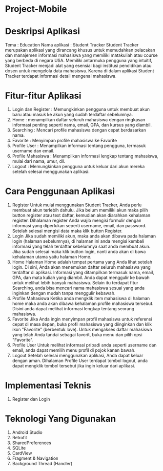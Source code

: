 # Project-Mobile
# Deskripsi Aplikasi
Tema           : Education
Nama aplikasi  : Student Tracker
Student Tracker merupakan aplikasi yang dirancang khusus untuk memudahkan pelacakan dan manajemen informasi mahasiswa yang memiliki matakuliah atau course yang berbeda di negara USA.  Memiliki antarmuka pengguna yang intuitif, Student Tracker menjadi alat yang esensial bagi institusi pendidikan atau dosen untuk mengelola data mahasiswa. Karena di dalam aplikasi Student Tracker terdapat informasi detail mengenai mahasiswa.

# Fitur-fitur Aplikasi
1. Login dan Register : Memungkinkan pengguna untuk membuat akun baru atau masuk ke akun yang sudah terdaftar sebelumnya.
2. Home : menampilkan daftar seluruh mahasiswa dengan ringkasan informasi penting seperti nama, email, GPA, dan kursus yang diambil. 
3. Searching : Mencari profile mahasiswa dengan cepat berdasarkan nama. 
4. Favorite : Menyimpan profile mahasiswa ke Favorite 
5. Profile User : Menampilkan informasi tentang pengguna, termasuk username dan email. 
6. Profile Mahasiswa : Menampilkan informasi lengkap tentang mahasiswa, mulai dari nama, umur, dll.
7. Logout : Memungkinkan pengguna untuk keluar dari akun mereka setelah selesai menggunakan aplikasi.

# Cara Penggunaan Aplikasi
1. Register
   Untuk mulai menggunakan Student Tracker, Anda perlu membuat akun terlebih    dahulu. Jika belum memiliki akun maka pilih button register atau text        daftar, kemudian akan diarahkan kehalaman register. Dihalaman register       Anda wajib mengisi formulir dengan informasi yang diperlukan seperti         username, email, dan password. Setelah selesai mengisi data maka klik        button Register.
2. Login
   Jika sudah memiliki akun, maka anda akan dibawa pada halaman login           (halaman sebelumnya), di halaman ini anda mengisi kembali informasi yang     telah terdaftar sebelumnya saat anda membuat akun. Jika sudah selesai        maka klik button login, nanti anda akan di bawa kehalaman utama yaitu        halaman Home.
3. Home
   Halaman Home adalah tempat pertama yang Anda lihat setelah login. Di         sini, Anda akan menemukan daftar seluruh mahasiswa yang terdaftar di         aplikasi. Informasi yang ditampilkan termasuk nama, email, GPA, dan mata     kuliah yang diambil. Anda dapat menggulir ke bawah untuk melihat lebih       banyak mahasiswa. Selain itu terdapat fitur Searching, anda bisa mencari    nama mahasiswa sesuai yang anda inginkan dengan mudah tanpa menggulir        kebawah.
4. Profile Mahasiswa
   Ketika anda mengklik item mahasiswa di halaman home maka anda akan dibawa    kehalaman profile mahasiswa tersebut. Disini anda dapat melihat informasi    lengkap tentang seorang mahasiswa.
5. Favorite
   Jika Anda ingin menyimpan profil mahasiswa untuk referensi cepat di masa     depan, buka profil mahasiswa yang diinginkan dan klik ikon "Favorite"        (berbentuk love). Untuk mengakses daftar mahasiswa yang telah Anda tandai    sebagai favorit, buka menu dan pilih opsi "Favorite".
7. Profile User
   Untuk melihat informasi pribadi anda seperti username dan email, anda        dapat memilih menu profil di pojok kanan bawah.
8. Logout
   Setelah selesai menggunakan aplikasi, Anda dapat keluar dengan aman.         Dihalaman Profile User terdapat tombol logout, anda dapat mengklik tombol    tersebut jika ingin keluar dari aplikasi.
   
# Implementasi Teknis
1. Register dan Login

# Teknologi Yang Digunakan
1. Android Studio
2. Retrofit
3. SharedPreferences
4. SQLite
5. CardView
6. Fragment & Navigation
7. Background Thread (Handler)

